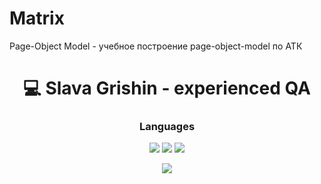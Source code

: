 # Matrix
Page-Object Model -  учебное построение page-object-model по ATК
<h1 align="center">💻 Slava Grishin - experienced QA </h1>

<h3 align="center">Languages</h1>
<div align="center">
  <div>
    <img src="https://img.shields.io/badge/-HTML-090909?style=for-the-badge&logo=HTML5&logoColor=E34F26">
    <img src="https://img.shields.io/badge/-Python-090909?style=for-the-badge&logo=python&logoColor=3776AB">
    <img src="https://img.shields.io/badge/-CSS-090909?style=for-the-badge&logo=css3&logoColor=1572B6">
  </div>
<p align="center">
  <img src="https://github-readme-stats.vercel.app/api?username=Slavagris&theme=bear&show_icons=true&hide_border=true&count_private=true&locale=ru">
</p>
